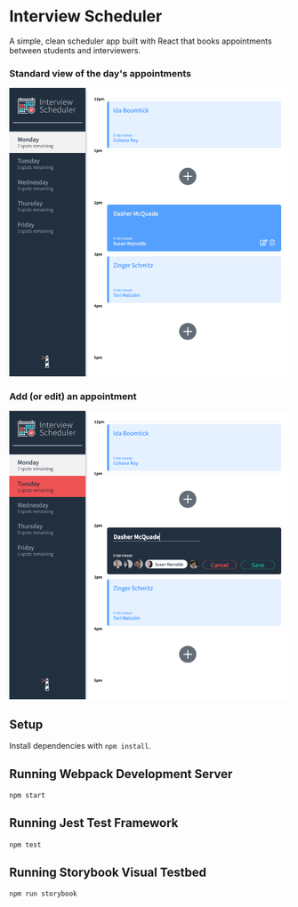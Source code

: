 # Interview Scheduler

A simple, clean scheduler app built with React that books appointments between students and interviewers.

### Standard view of the day's appointments
!["View the day's appointments"](https://github.com/mradamt/scheduler/blob/master/docs/Show-appointment.png)


### Add (or edit) an appointment
!["Edit an appointment"](https://github.com/mradamt/scheduler/blob/master/docs/Edit-appointment.png)



## Setup

Install dependencies with `npm install`.

## Running Webpack Development Server

```sh
npm start
```

## Running Jest Test Framework

```sh
npm test
```

## Running Storybook Visual Testbed

```sh
npm run storybook
```
